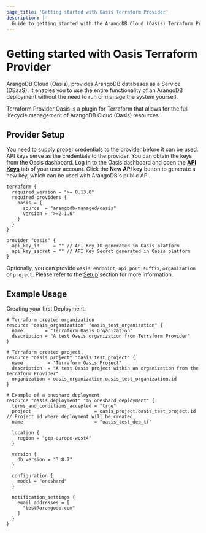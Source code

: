 ```yaml
---
page_title: 'Getting started with Oasis Terraform Provider'
description: |-
  Guide to getting started with the ArangoDB Cloud (Oasis) Terraform Provider
---
```


# Getting started with Oasis Terraform Provider

ArangoDB Cloud (Oasis), provides ArangoDB databases as a Service (DBaaS). It enables you to use the entire functionality of an ArangoDB deployment without the need to run or manage the system yourself.

Terraform Provider Oasis is a plugin for Terraform that allows for the full lifecycle management of ArangoDB Cloud (Oasis) resources.

## Provider Setup

You need to supply proper credentials to the provider before it can be used. API keys serve as the credentials to the provider. You can obtain the keys from the Oasis dashboard.
Log in to the Oasis dashboard and open the [**API Keys**](https://cloud.arangodb.com/dashboard/user/api-keys) tab of your user account. Click the **New API key** button to generate a new key, which can be used with ArangoDB's public API.

```hcl
terraform {
  required_version = ">= 0.13.0"
  required_providers {
    oasis = {
      source  = "arangodb-managed/oasis"
      version = ">=2.1.0"
    }
  }
}

provider "oasis" {
  api_key_id     = "" // API Key ID generated in Oasis platform
  api_key_secret = "" // API Key Secret generated in Oasis platform
}
```

Optionally, you can provide `oasis_endpoint`, `api_port_suffix`, `organization` or `project`. Please refer to the [Setup](setup.md) section for more information.

## Example Usage

Creating your first Deployment:

```hcl
# Terraform created organization
resource "oasis_organization" "oasis_test_organization" {
  name        = "Terraform Oasis Organization"
  description = "A test Oasis organization from Terraform Provider"
}

# Terraform created project.
resource "oasis_project" "oasis_test_project" {
  name         = "Terraform Oasis Project"
  description  = "A test Oasis project within an organization from the Terraform Provider"
  organization = oasis_organization.oasis_test_organization.id
}

# Example of a oneshard deployment
resource "oasis_deployment" "my_oneshard_deployment" {
  terms_and_conditions_accepted = "true"
  project                       = oasis_project.oasis_test_project.id // Project id where deployment will be created
  name                          = "oasis_test_dep_tf"

  location {
    region = "gcp-europe-west4"
  }

  version {
    db_version = "3.8.7"
  }

  configuration {
    model = "oneshard"
  }

  notification_settings {
    email_addresses = [
      "test@arangodb.com"
    ]
  }
}
```
